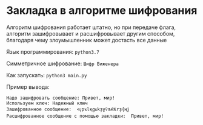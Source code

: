 # Закладка в алгоритме шифрования

Алгоритм шифрования работает штатно, но при передаче флага, 
алгоритм зашифровывает и расшифровывает другим способом,
благодаря чему злоумышленник может достасть все данные

Язык программирования: `python3.7`

Симметричное шифрование: `Шифр Виженера`

Как запускать: `python3 main.py`

Пример вывода:
```
Надо зашифровать сообщение: Привет, мир!
Используем ключ: Надежный ключ
Зашифрованное сообщение:  <ҁpҡlқgҝkҙұѷљќҞrҙ{ңѯ
Расшифрованное сообщение с помощью закладки:  Привет, мир!
```
